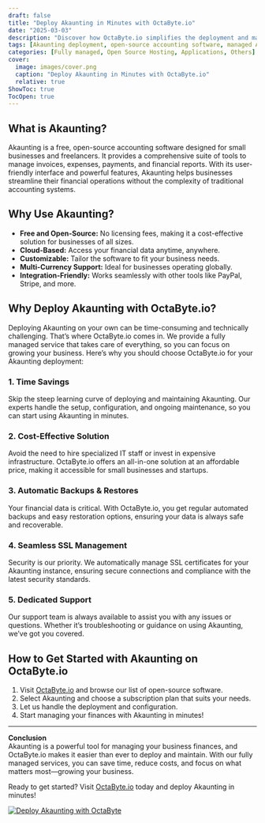 ```yaml
---
draft: false
title: "Deploy Akaunting in Minutes with OctaByte.io"
date: "2025-03-03"
description: "Discover how OctaByte.io simplifies the deployment and management of Akaunting, the open-source accounting software. Save time, reduce costs, and enjoy seamless integration with OctaByte's fully managed services."
tags: [Akaunting deployment, open-source accounting software, managed Akaunting hosting, OctaByte, cloud accounting solutions, automated backups, SSL management, cost-effective accounting software, Akaunting support]
categories: [Fully managed, Open Source Hosting, Applications, Others]
cover:
  image: images/cover.png
  caption: "Deploy Akaunting in Minutes with OctaByte.io"
  relative: true
ShowToc: true
TocOpen: true
---
```



## What is Akaunting?

Akaunting is a free, open-source accounting software designed for small businesses and freelancers. It provides a comprehensive suite of tools to manage invoices, expenses, payments, and financial reports. With its user-friendly interface and powerful features, Akaunting helps businesses streamline their financial operations without the complexity of traditional accounting systems.

## Why Use Akaunting?

- **Free and Open-Source:** No licensing fees, making it a cost-effective solution for businesses of all sizes.  
- **Cloud-Based:** Access your financial data anytime, anywhere.  
- **Customizable:** Tailor the software to fit your business needs.  
- **Multi-Currency Support:** Ideal for businesses operating globally.  
- **Integration-Friendly:** Works seamlessly with other tools like PayPal, Stripe, and more.  

## Why Deploy Akaunting with OctaByte.io?

Deploying Akaunting on your own can be time-consuming and technically challenging. That’s where OctaByte.io comes in. We provide a fully managed service that takes care of everything, so you can focus on growing your business. Here’s why you should choose OctaByte.io for your Akaunting deployment:

### 1. **Time Savings**  
Skip the steep learning curve of deploying and maintaining Akaunting. Our experts handle the setup, configuration, and ongoing maintenance, so you can start using Akaunting in minutes.

### 2. **Cost-Effective Solution**  
Avoid the need to hire specialized IT staff or invest in expensive infrastructure. OctaByte.io offers an all-in-one solution at an affordable price, making it accessible for small businesses and startups.

### 3. **Automatic Backups & Restores**  
Your financial data is critical. With OctaByte.io, you get regular automated backups and easy restoration options, ensuring your data is always safe and recoverable.

### 4. **Seamless SSL Management**  
Security is our priority. We automatically manage SSL certificates for your Akaunting instance, ensuring secure connections and compliance with the latest security standards.

### 5. **Dedicated Support**  
Our support team is always available to assist you with any issues or questions. Whether it’s troubleshooting or guidance on using Akaunting, we’ve got you covered.

## How to Get Started with Akaunting on OctaByte.io

1. Visit [OctaByte.io](https://octabyte.io) and browse our list of open-source software.  
2. Select Akaunting and choose a subscription plan that suits your needs.  
3. Let us handle the deployment and configuration.  
4. Start managing your finances with Akaunting in minutes!  

---

**Conclusion**  
Akaunting is a powerful tool for managing your business finances, and OctaByte.io makes it easier than ever to deploy and maintain. With our fully managed services, you can save time, reduce costs, and focus on what matters most—growing your business.  

Ready to get started? Visit [OctaByte.io](https://octabyte.io) today and deploy Akaunting in minutes!

[![Deploy Akaunting with OctaByte](/images/deploy-on-octabyte.png)](https://octabyte.io/fully-managed-open-source-services/applications/others/akaunting)